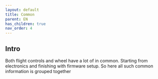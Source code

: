 ```yaml
---
layout: default
title: Common
parent: EN
has_children: true
nav_order: 4
---
```


## Intro
Both flight controls and wheel have a lot of in common. Starting from electronics and finishing with firmware setup.
So here all such common information is grouped together  